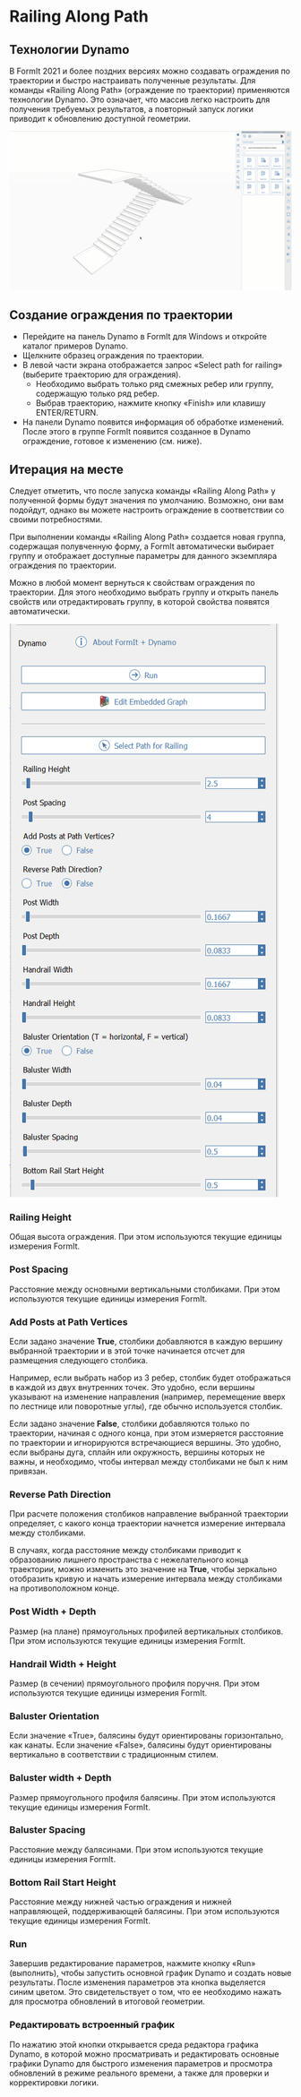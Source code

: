# Railing Along Path

## Технологии Dynamo

В FormIt 2021 и более поздних версиях можно создавать ограждения по траектории и быстро настраивать полученные результаты. Для команды «Railing Along Path» (ограждение по траектории) применяются технологии Dynamo. Это означает, что массив легко настроить для получения требуемых результатов, а повторный запуск логики приводит к обновлению доступной геометрии.

![](../.gitbook/assets/railing-along-path.gif)

## Создание ограждения по траектории

* Перейдите на панель Dynamo в FormIt для Windows и откройте каталог примеров Dynamo.
* Щелкните образец ограждения по траектории.
* В левой части экрана отображается запрос «Select path for railing» (выберите траекторию для ограждения).
   * Необходимо выбрать только ряд смежных ребер или группу, содержащую только ряд ребер.
   * Выбрав траекторию, нажмите кнопку «Finish» или клавишу ENTER/RETURN.
* На панели Dynamo появится информация об обработке изменений. После этого в группе FormIt появится созданное в Dynamo ограждение, готовое к изменению \(см. ниже\).

## Итерация на месте

Следует отметить, что после запуска команды «Railing Along Path» у полученной формы будут значения по умолчанию. Возможно, они вам подойдут, однако вы можете настроить ограждение в соответствии со своими потребностями.

При выполнении команды «Railing Along Path» создается новая группа, содержащая полувченную форму, а FormIt автоматически выбирает группу и отображает доступные параметры для данного экземпляра ограждения по траектории.

Можно в любой момент вернуться к свойствам ограждения по траектории. Для этого необходимо выбрать группу и открыть панель свойств или отредактировать группу, в которой свойства появятся автоматически.

![](../.gitbook/assets/railing-along-path-options.png)

### Railing Height

Общая высота ограждения. При этом используются текущие единицы измерения FormIt.

### Post Spacing

Расстояние между основными вертикальными столбиками. При этом используются текущие единицы измерения FormIt.

### Add Posts at Path Vertices

Если задано значение **True**, столбики добавляются в каждую вершину выбранной траектории и в этой точке начинается отсчет для размещения следующего столбика.

Например, если выбрать набор из 3 ребер, столбик будет отображаться в каждой из двух внутренних точек. Это удобно, если вершины указывают на изменение направления \(например, перемещение вверх по лестнице или поворотные углы\), где обычно используется столбик.

Если задано значение **False**, столбики добавляются только по траектории, начиная с одного конца, при этом измеряется расстояние по траектории и игнорируются встречающиеся вершины. Это удобно, если выбраны дуга, сплайн или окружность, вершины которых не важны, и необходимо, чтобы интервал между столбиками не был к ним привязан.

### Reverse Path Direction

При расчете положения столбиков направление выбранной траектории определяет, с какого конца траектории начнется измерение интервала между столбиками.

В случаях, когда расстояние между столбиками приводит к образованию лишнего пространства с нежелательного конца траектории, можно изменить это значение на **True**, чтобы зеркально отобразить кривую и начать измерение интервала между столбиками на противоположном конце.

### Post Width + Depth

Размер \(на плане\) прямоугольных профилей вертикальных столбиков. При этом используются текущие единицы измерения FormIt.

### Handrail Width + Height

Размер \(в сечении\) прямоугольного профиля поручня. При этом используются текущие единицы измерения FormIt.

### Baluster Orientation

Если значение «True», балясины будут ориентированы горизонтально, как канаты. Если значение «False», балясины будут ориентированы вертикально в соответствии с традиционным стилем.

### Baluster width + Depth

Размер прямоугольного профиля балясины. При этом используются текущие единицы измерения FormIt.

### Baluster Spacing

Расстояние между балясинами. При этом используются текущие единицы измерения FormIt.

### Bottom Rail Start Height

Расстояние между нижней частью ограждения и нижней направляющей, поддерживающей балясины. При этом используются текущие единицы измерения FormIt.

### Run

Завершив редактирование параметров, нажмите кнопку «Run» (выполнить), чтобы запустить основной график Dynamo и создать новые результаты. После изменения параметров эта кнопка выделяется синим цветом. Это свидетельствует о том, что ее необходимо нажать для просмотра обновлений в итоговой геометрии.‌

### Редактировать встроенный график

По нажатию этой кнопки открывается среда редактора графика Dynamo, в которой можно просматривать и редактировать основные графики Dynamo для быстрого изменения параметров и просмотра обновлений в режиме реального времени, а также для проверки и корректировки логики.

